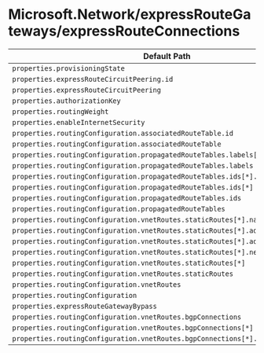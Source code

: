 # Microsoft.Network/expressRouteGateways/expressRouteConnections

| Default Path | Alias |
|---|---|
| `properties.provisioningState` | `Microsoft.Network/expressRouteGateways/expressRouteConnections/provisioningState` |
| `properties.expressRouteCircuitPeering.id` | `Microsoft.Network/expressRouteGateways/expressRouteConnections/expressRouteCircuitPeering.id` |
| `properties.expressRouteCircuitPeering` | `Microsoft.Network/expressRouteGateways/expressRouteConnections/expressRouteCircuitPeering` |
| `properties.authorizationKey` | `Microsoft.Network/expressRouteGateways/expressRouteConnections/authorizationKey` |
| `properties.routingWeight` | `Microsoft.Network/expressRouteGateways/expressRouteConnections/routingWeight` |
| `properties.enableInternetSecurity` | `Microsoft.Network/expressRouteGateways/expressRouteConnections/enableInternetSecurity` |
| `properties.routingConfiguration.associatedRouteTable.id` | `Microsoft.Network/expressRouteGateways/expressRouteConnections/routingConfiguration.associatedRouteTable.id` |
| `properties.routingConfiguration.associatedRouteTable` | `Microsoft.Network/expressRouteGateways/expressRouteConnections/routingConfiguration.associatedRouteTable` |
| `properties.routingConfiguration.propagatedRouteTables.labels[*]` | `Microsoft.Network/expressRouteGateways/expressRouteConnections/routingConfiguration.propagatedRouteTables.labels[*]` |
| `properties.routingConfiguration.propagatedRouteTables.labels` | `Microsoft.Network/expressRouteGateways/expressRouteConnections/routingConfiguration.propagatedRouteTables.labels` |
| `properties.routingConfiguration.propagatedRouteTables.ids[*].id` | `Microsoft.Network/expressRouteGateways/expressRouteConnections/routingConfiguration.propagatedRouteTables.ids[*].id` |
| `properties.routingConfiguration.propagatedRouteTables.ids[*]` | `Microsoft.Network/expressRouteGateways/expressRouteConnections/routingConfiguration.propagatedRouteTables.ids[*]` |
| `properties.routingConfiguration.propagatedRouteTables.ids` | `Microsoft.Network/expressRouteGateways/expressRouteConnections/routingConfiguration.propagatedRouteTables.ids` |
| `properties.routingConfiguration.propagatedRouteTables` | `Microsoft.Network/expressRouteGateways/expressRouteConnections/routingConfiguration.propagatedRouteTables` |
| `properties.routingConfiguration.vnetRoutes.staticRoutes[*].name` | `Microsoft.Network/expressRouteGateways/expressRouteConnections/routingConfiguration.vnetRoutes.staticRoutes[*].name` |
| `properties.routingConfiguration.vnetRoutes.staticRoutes[*].addressPrefixes[*]` | `Microsoft.Network/expressRouteGateways/expressRouteConnections/routingConfiguration.vnetRoutes.staticRoutes[*].addressPrefixes[*]` |
| `properties.routingConfiguration.vnetRoutes.staticRoutes[*].addressPrefixes` | `Microsoft.Network/expressRouteGateways/expressRouteConnections/routingConfiguration.vnetRoutes.staticRoutes[*].addressPrefixes` |
| `properties.routingConfiguration.vnetRoutes.staticRoutes[*].nextHopIpAddress` | `Microsoft.Network/expressRouteGateways/expressRouteConnections/routingConfiguration.vnetRoutes.staticRoutes[*].nextHopIpAddress` |
| `properties.routingConfiguration.vnetRoutes.staticRoutes[*]` | `Microsoft.Network/expressRouteGateways/expressRouteConnections/routingConfiguration.vnetRoutes.staticRoutes[*]` |
| `properties.routingConfiguration.vnetRoutes.staticRoutes` | `Microsoft.Network/expressRouteGateways/expressRouteConnections/routingConfiguration.vnetRoutes.staticRoutes` |
| `properties.routingConfiguration.vnetRoutes` | `Microsoft.Network/expressRouteGateways/expressRouteConnections/routingConfiguration.vnetRoutes` |
| `properties.routingConfiguration` | `Microsoft.Network/expressRouteGateways/expressRouteConnections/routingConfiguration` |
| `properties.expressRouteGatewayBypass` | `Microsoft.Network/expressRouteGateways/expressRouteConnections/expressRouteGatewayBypass` |
| `properties.routingConfiguration.vnetRoutes.bgpConnections` | `Microsoft.Network/expressRouteGateways/expressRouteConnections/routingConfiguration.vnetRoutes.bgpConnections` |
| `properties.routingConfiguration.vnetRoutes.bgpConnections[*]` | `Microsoft.Network/expressRouteGateways/expressRouteConnections/routingConfiguration.vnetRoutes.bgpConnections[*]` |
| `properties.routingConfiguration.vnetRoutes.bgpConnections[*].id` | `Microsoft.Network/expressRouteGateways/expressRouteConnections/routingConfiguration.vnetRoutes.bgpConnections[*].id` |

